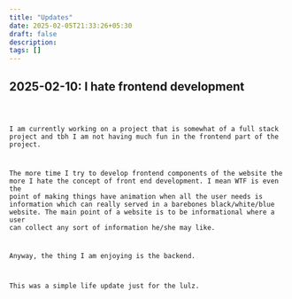 ```yaml
---
title: "Updates"
date: 2025-02-05T21:33:26+05:30
draft: false
description: 
tags: []
---
```


## 2025-02-10: I hate frontend development  

<code>

I am currently working on a project that is somewhat of a full stack project and tbh I am not having much fun in the frontend part of the project.  

The more time I try to develop frontend components of the website the more I hate the concept of front end development. I mean WTF is even the point of making things have animation when all the user needs is information which can really served in a barebones black/white/blue website. The main point of a website is to be informational where a user can collect any sort of information he/she may like.  

Anyway, the thing I am enjoying is the backend.

This was a simple life update just for the lulz.
</code>

